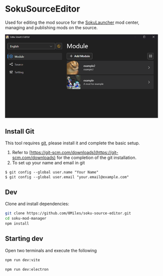 # SokuSourceEditor
Used for editing the mod source for the [SokuLauncher](https://github.com/0Miles/soku-launcher) mod center, managing and publishing mods on the source.  

![preview](./docs/preview.png)

## Install Git  
This tool requires [git](https://git-scm.com/), please install it and complete the basic setup.
1. Refer to [https://git-scm.com/downloads](https://git-scm.com/downloads) for the completion of the git installation.
2. To set up your name and email in git
```shell
$ git config --global user.name "Your Name"
$ git config --global user.email "your.email@example.com"
```

## Dev
Clone and install dependencies:

```bash
git clone https://github.com/0Miles/soku-source-editor.git
cd soku-mod-manager
npm install
```

## Starting dev
Open two terminals and execute the following
```bash
npm run dev:vite
```

```bash
npm run dev:electron
```
